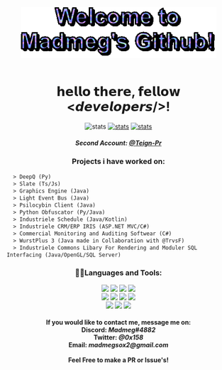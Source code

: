 <div align = "center">
  <img src="https://raw.githubusercontent.com/Madmegsox1/Madmegsox1/master/text.gif" alt="Hello!!!">
  </br> </br>
  <h1>
    𝗵𝗲𝗹𝗹𝗼 𝘁𝗵𝗲𝗿𝗲, 𝗳𝗲𝗹𝗹𝗼𝘄 <𝙙𝙚𝙫𝙚𝙡𝙤𝙥𝙚𝙧𝙨/>!<br/>
  </h1>
  
  
  <p>
    <img src="https://komarev.com/ghpvc/?username=Madmegsox1&label=Views&color=582673&style=flat-square" alt="stats" />
    <a href = "https://github.com/Madmegsox1" taget="_blank">
      <img src="https://img.shields.io/github/followers/Madmegsox1?label=follow&style=social" alt="stats" /></a>
    <a href = "https://www.youtube.com/channel/UCq-zp_4MFBEl8YHDCR2A--g?view_as=subscriber" taget="_blank">
      <img src="https://img.shields.io/badge/-Madmeg-c14438?style=flat-square&logo=Youtube&link=https://www.youtube.com/channel/UCq-zp_4MFBEl8YHDCR2A--g?view_as=subscriber" alt="stats" /></a>
  </p>  
 
  <h5>
  Second Account: <a href = "https://github.com/Teign-Pr" taget="_blank"><i>@Teign-Pr</i></a><br/>
  </h5>
  <h3>
    Projects i have worked on:
  </h3>
  <div align="left">
    
      > DeepQ (Py)
      > Slate (Ts/Js)
      > Graphics Engine (Java)
      > Light Event Bus (Java)
      > Psilocybin Client (Java) 
      > Python Obfuscator (Py/Java)
      > Industriele Schedule (Java/Kotlin)
      > Industriele CRM/ERP IRIS (ASP.NET MVC/C#)
      > Commercial Monitoring and Auditing Softwear (C#)
      > WurstPlus 3 (Java made in Collaboration with @TrvsF)
      > Industriele Commons Libary For Rendering and Moduler SQL Interfacing (Java/OpenGL/SQL Server)

  </div>
  
  
  <h3>
      👨‍💻Languages and Tools:
  </h3> 
  <p>
    <img src="https://img.shields.io/badge/java-582673?style=for-the-badge&logo=java&logoColor=white">
    <img src="https://img.shields.io/badge/c%23-582673?style=for-the-badge&logo=c-sharp&logoColor=white">
    <img src="https://img.shields.io/badge/kotlin-582673?style=for-the-badge&logo=kotlin&logoColor=white">
    <img src="https://img.shields.io/badge/python-582673?style=for-the-badge&logo=python&logoColor=white"></br>
    <img src="https://img.shields.io/badge/c++-582673?style=for-the-badge&logo=c%2B%2B&logoColor=white">
    <img src="https://img.shields.io/badge/javascript-582673?style=for-the-badge&logo=javascript&logoColor=white">
    <img src="https://img.shields.io/badge/.NET-582673?style=for-the-badge&logo=.net&logoColor=white">
    <img src="https://img.shields.io/badge/Gradle-582673?style=for-the-badge&logo=Gradle&logoColor=white"></br>
    <img src="https://img.shields.io/badge/IntelliJ-143?style=for-the-badge&logo=intellij-idea&color=582673&logoColor=white&labelColor=black">
    <img src="https://img.shields.io/badge/Pycharm-143?style=for-the-badge&logo=pycharm&logoColor=white&color=582673&labelColor=black">
    <img src="https://img.shields.io/badge/Rider-143?style=for-the-badge&logo=Rider&logoColor=white&color=582673&labelColor=black">
  </p>
  
  <h4>
    If you would like to contact me, message me on:<br/>
    Discord: <i>Madmeg#4882</i><br/>
    Twitter: <i>@0x158</i><br/>
    Email: <i>madmegsox2@gmail.com</i><br/><br/>
    Feel Free to make a PR or Issue's!<br/><br/>
  </h4>
  
  

  
 

    
</div>
